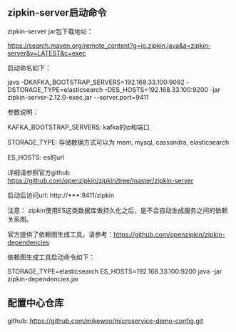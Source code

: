 ## zipkin-server启动命令

zipkin-server jar包下载地址：

https://search.maven.org/remote_content?g=io.zipkin.java&a=zipkin-server&v=LATEST&c=exec

启动命名如下：

java -DKAFKA_BOOTSTRAP_SERVERS=192.168.33.100:9092 -DSTORAGE_TYPE=elasticsearch -DES_HOSTS=192.168.33.100:9200 -jar zipkin-server-2.12.0-exec.jar --server.port=9411

参数说明：

KAFKA_BOOTSTRAP_SERVERS: kafka的ip和端口

STORAGE_TYPE: 存储数据方式可以为 mem, mysql, cassandra, elasticsearch

ES_HOSTS: es的url 

详细请参照官方github https://github.com/openzipkin/zipkin/tree/master/zipkin-server

启动后访问url: http://***:9411/zipkin

注意： zipkin使用ES这类数据库做持久化之后，是不会自动生成服务之间的依赖关系图。

官方提供了依赖图生成工具，请参考：https://github.com/openzipkin/zipkin-dependencies

依赖图生成工具启动命令如下：

STORAGE_TYPE=elasticsearch ES_HOSTS=192.168.33.100:9200 java -jar zipkin-dependencies.jar


## 配置中心仓库

github: https://github.com/mikewoo/microservice-demo-config.git